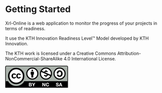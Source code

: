 # Getting Started

Xrl-Online is a web application to monitor the progress of your projects in terms of readiness.

It use the KTH Innovation Readiness Level™ Model developed by KTH Innovation.

The KTH work is licensed under a Creative Commons Attribution-NonCommercial-ShareAlike 4.0 International License.

![Alt text](assets/by-nc-sa.png)